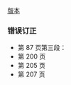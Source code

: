 [版本](https://book.douban.com/subject/4897351/)

### 错误订正

- 第 87 页第三段：
- 第 200 页
- 第 205 页
- 第 207 页
